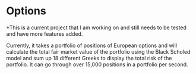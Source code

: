 # Options

*This is a current project that I am working on and still needs to be tested and have more features added.

Currently, it takes a portfolio of positions of European options and will calculate the total fair market value of the portfolio using the Black Scholed model and sum up 18 different Greeks to display the total risk of the portfolio. It can go through over 15,000 positions in a portfolio per second.
